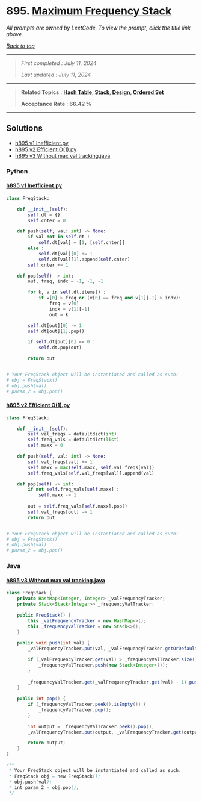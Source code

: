 # 895. [Maximum Frequency Stack](<https://leetcode.com/problems/maximum-frequency-stack>)

*All prompts are owned by LeetCode. To view the prompt, click the title link above.*

*[Back to top](<../README.md>)*

------

> *First completed : July 11, 2024*
>
> *Last updated : July 11, 2024*

------

> **Related Topics** : **[Hash Table](<by_topic/Hash Table.md>), [Stack](<by_topic/Stack.md>), [Design](<by_topic/Design.md>), [Ordered Set](<by_topic/Ordered Set.md>)**
>
> **Acceptance Rate** : **66.42 %**

------

## Solutions

- [h895 v1 Inefficient.py](<../my-submissions/h895 v1 Inefficient.py>)
- [h895 v2 Efficient O(1).py](<../my-submissions/h895 v2 Efficient O(1).py>)
- [h895 v3 Without max val tracking.java](<../my-submissions/h895 v3 Without max val tracking.java>)
### Python
#### [h895 v1 Inefficient.py](<../my-submissions/h895 v1 Inefficient.py>)
```Python
class FreqStack:

    def __init__(self):
        self.dt = {}
        self.cnter = 0

    def push(self, val: int) -> None:
        if val not in self.dt :
            self.dt[val] = [1, [self.cnter]]
        else :
            self.dt[val][0] += 1
            self.dt[val][1].append(self.cnter)
        self.cnter += 1

    def pop(self) -> int:
        out, freq, indx = -1, -1, -1

        for k, v in self.dt.items() :
            if v[0] > freq or (v[0] == freq and v[1][-1] > indx):
                freq = v[0]
                indx = v[1][-1]
                out = k

        self.dt[out][0] -= 1
        self.dt[out][1].pop()

        if self.dt[out][0] == 0 :
            self.dt.pop(out)

        return out


# Your FreqStack object will be instantiated and called as such:
# obj = FreqStack()
# obj.push(val)
# param_2 = obj.pop()
```

#### [h895 v2 Efficient O(1).py](<../my-submissions/h895 v2 Efficient O(1).py>)
```Python
class FreqStack:

    def __init__(self):
        self.val_freqs = defaultdict(int)
        self.freq_vals = defaultdict(list)
        self.maxx = 0

    def push(self, val: int) -> None:
        self.val_freqs[val] += 1
        self.maxx = max(self.maxx, self.val_freqs[val])
        self.freq_vals[self.val_freqs[val]].append(val)

    def pop(self) -> int:
        if not self.freq_vals[self.maxx] :
            self.maxx -= 1
        
        out = self.freq_vals[self.maxx].pop()
        self.val_freqs[out] -= 1
        return out


# Your FreqStack object will be instantiated and called as such:
# obj = FreqStack()
# obj.push(val)
# param_2 = obj.pop()
```

### Java
#### [h895 v3 Without max val tracking.java](<../my-submissions/h895 v3 Without max val tracking.java>)
```Java
class FreqStack {
    private HashMap<Integer, Integer> _valFrequencyTracker;
    private Stack<Stack<Integer>> _frequencyValTracker;

    public FreqStack() {
        this._valFrequencyTracker = new HashMap<>();
        this._frequencyValTracker = new Stack<>();
    }
    
    public void push(int val) {
        _valFrequencyTracker.put(val, _valFrequencyTracker.getOrDefault(val, 0) + 1);

        if (_valFrequencyTracker.get(val) > _frequencyValTracker.size()) {
            _frequencyValTracker.push(new Stack<Integer>());
        }
        
        _frequencyValTracker.get(_valFrequencyTracker.get(val) - 1).push(val);
    }
    
    public int pop() {
        if (_frequencyValTracker.peek().isEmpty()) {
            _frequencyValTracker.pop();
        }

        int output = _frequencyValTracker.peek().pop();
        _valFrequencyTracker.put(output, _valFrequencyTracker.get(output) - 1);

        return output;
    }
}

/**
 * Your FreqStack object will be instantiated and called as such:
 * FreqStack obj = new FreqStack();
 * obj.push(val);
 * int param_2 = obj.pop();
 */
```

